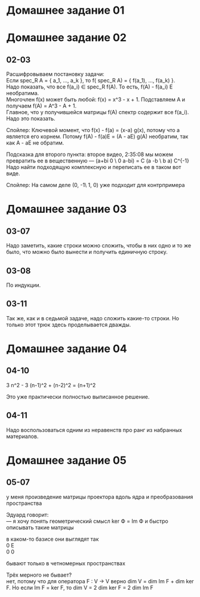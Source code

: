 

# Домашнее задание 01

# Домашнее задание 02

## 02-03

Расшифровываем постановку задачи:  
Если spec_R A = { a_1, ..., a_k }, то f( spec_R A) = { f(a_1), ..., f(a_k) }.  
Надо показать, что все f(a_i) ∈ spec_R f(A). То есть, f(A) - f(a_i) E необратима.  
Многочлен f(x) может быть любой: f(x) = x^3 - x + 1. Подставляем A и получаем f(A) = A^3 - A + 1.  
Главное, что у получившейся матрицы f(A) спектр содержит все f(a_i).  
Надо это показать.  

Спойлер: Ключевой момент, что f(x) - f(a) = (x-a) g(x), потому что a является его корнем. Потому f(A) - f(a)E = (A - aE) g(A) необратим, так как A - aE не обратим.  

Подсказка для второго пункта: второе видео, 2:35:08 мы можем превратить ее в вещественную — (a+bi 0 \\ 0 a-bi) = C (a -b \\ b a) C^{-1}  
Надо найти подходящую комплексную и переписать ее в таком вот виде.  

Спойлер: На самом деле (0, -1\\ 1, 0) уже подходит для контрпримера

# Домашнее задание 03

## 03-07

Надо заметить, какие строки можно сложить, чтобы в них одно и то же было, что можно было вынести и получить единичную строку.

## 03-08

По индукции.

## 03-11

Так же, как и в седьмой задаче, надо сложить какие-то строки. Но только этот трюк здесь проделывается дважды.

# Домашнее задание 04

## 04-10

3 n^2 - 3 (n-1)^2 + (n-2)^2 = (n+1)^2

Это уже практически полностью выписанное решение.

## 04-11

Надо воспользоваться одним из неравенств про ранг из набранных материалов.

# Домашнее задание 05

## 05-07

у меня произведение матрицы проектора вдоль ядра и преобразования пространства

Эдуард говорит:  
— я хочу понять геометрический смысл ker Ф = Im Ф и быстро описывать такие матрицы

в каком-то базисе они выглядят так  
0 E  
0 0  

бывают только в четномерных пространствах

Трёх мерного не бывает?  
нет, потому что для оператора F : V -> V верно dim V = dim Im F + dim ker F. Но если Im F = ker F, то dim V = 2 dim ker F = 2 dim Im F
